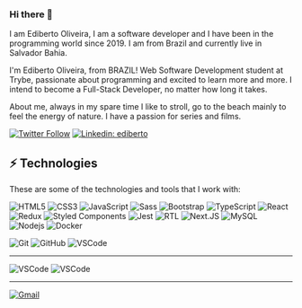 ### Hi there 👋

I am Ediberto Oliveira, I am a software developer and I have been in the programming world since 2019. I am from Brazil and currently live in Salvador Bahia.

I'm Ediberto Oliveira, from BRAZIL!
Web Software Development student at Trybe,
passionate about programming and excited to learn more and more.
I intend to become a Full-Stack Developer, no matter how long it takes.

About me, always in my spare time I like to stroll, go to the beach mainly to feel the energy of nature. I have a passion for series and films. 

[![Twitter Follow](https://img.shields.io/twitter/follow/devEdiberto?style=social)](https://twitter.com/devediberto)
[![Linkedin: ediberto](https://img.shields.io/badge/-Linkedin-blue?style=flat-square&logo=Linkedin&logoColor=white&link=https://www.linkedin.com/in/edibertooliveira/)](https://www.linkedin.com/in/edibertooliveira/)

## ⚡ Technologies

These are some of the technologies and tools that I work with:

![HTML5](https://img.shields.io/badge/-HTML5-E34F26?style=flat-square&logo=HTML5&logoColor=white)
![CSS3](https://img.shields.io/badge/-CSS3-1572B6?style=flat-square&logo=CSS3&logoColor=white)
![JavaScript](https://img.shields.io/badge/-JavaScript-e0c050?style=flat-square&logo=javascript&logoColor=white)
![Sass](https://img.shields.io/badge/-Sass-CC6699?style=flat-square&logo=sass&logoColor=white)
![Bootstrap](https://img.shields.io/badge/-Bootstrap-563D7C?style=flat-square&logo=bootstrap)
![TypeScript](https://img.shields.io/badge/-TypeScript-007ACC?style=flat-square&logo=typescript)
![React](https://img.shields.io/badge/-React-45b8d8?style=flat-square&logo=react&logoColor=white)
![Redux](https://img.shields.io/badge/-Redux-purple?style=flat-square&logo=redux&logoColor=white)
![Styled Components](https://img.shields.io/badge/-Styled_Components-pink?style=flat-square&logo=styled-components&logoColor=)
![Jest](https://img.shields.io/badge/-Jest-E34F26?style=flat-square&logo=jest&logoColor=white)
![RTL](https://img.shields.io/badge/-RTL-white?style=flat-square&logo=testing-library&logoColor=E34F26)
![Next.JS](https://img.shields.io/badge/-Nextjs-191929?style=flat-square&logo=next.js&logoColor=white)
![MySQL](https://img.shields.io/badge/-MySQL-4479A1?style=flat-square&logo=mysql&logoColor=white)
![Nodejs](https://img.shields.io/badge/-Nodejs-339933?style=flat-square&logo=Node.js&logoColor=white)
![Docker](https://img.shields.io/badge/-Docker-2496ED?style=flat-square&logo=docker&logoColor=white)

<!-- ![Java](https://img.shields.io/badge/-Java-007396?style=flat-square&logo=java) -->
<!-- ![Spring](https://img.shields.io/badge/-Spring-6DB33F?style=flat-square&logo=spring&logoColor=white) -->
<!-- ![Microsoft SQL Server](https://img.shields.io/badge/-SQL%20Server-CC2927?style=flat-square&logo=microsoft-sql-server&logoColor=white) -->
<!-- ![MongoDB](https://img.shields.io/badge/-MongoDB-black?style=flat-square&logo=mongodb) -->
<!-- ![Microsoft Azure](https://img.shields.io/badge/Microsoft%20Azure-0089D6?style=flat-square&logo=microsoft-azure&logoColor=white) -->
<!-- ![Google Cloud](https://img.shields.io/badge/Google%20Cloud-4285F4?style=flat-square&logo=google-cloud&logoColor=white) -->
<!-- ![Firebase](https://img.shields.io/badge/Firebase-FFCA28?style=flat-square&logo=firebase&logoColor=white) -->
![Git](https://img.shields.io/badge/-Git-black?style=flat-square&logo=git)
![GitHub](https://img.shields.io/badge/-GitHub-181717?style=flat-square&logo=github)
![VSCode](https://img.shields.io/badge/-VSCode-007ACC?style=flat-square&logo=visual-studio-code&logoColor=white)

---

![VSCode](https://github-readme-stats-eight-theta.vercel.app/api?username=edibertooliveira&show_icons=true&theme=tokyonight&include_all_commits=true&count_private=true)
![VSCode](https://github-readme-stats-eight-theta.vercel.app/api/top-langs/?username=edibertooliveira&layout=compact&langs_count=8&theme=tokyonight)


---

[![Gmail](https://img.icons8.com/color/48/000000/gmail.png)](mailto:edibertooliveira@aol.com)

